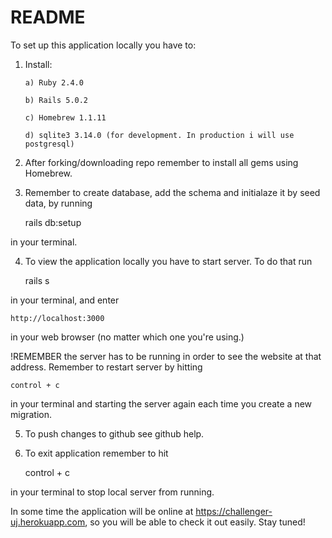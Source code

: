 # README


 To set up this application locally you have to:

 1. Install:  

		a) Ruby 2.4.0

		b) Rails 5.0.2

		c) Homebrew 1.1.11

		d) sqlite3 3.14.0 (for development. In production i will use postgresql)


2. After forking/downloading repo remember to install all gems using Homebrew.

	
3. Remember to create database, add the schema and initialaze it by seed data, by running 

	
	rails db:setup 


in your terminal.

4. To view the application locally you have to start server. To do that run 


	rails s 


in your terminal, and enter 


	http://localhost:3000 


in your web browser (no matter which one you're using.)

	

!REMEMBER the server has to be running in order to see the website at that address. 
Remember to restart server by hitting 


	control + c 


in your terminal and starting the server again each time you create a new migration.

	
5. To push changes to github see github help.

6. To exit application remember to hit 


	control + c 


in your terminal to stop local server from running.

In some time the application will be online at https://challenger-uj.herokuapp.com, so you will be able to check it out easily. Stay tuned!

